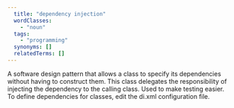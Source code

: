 ```yaml
---
  title: "dependency injection"
  wordClasses:
    - "noun"
  tags:
    - "programming"
  synonyms: []
  relatedTerms: []
---
```

A software design pattern that allows a class to specify its dependencies without having to construct them. This class delegates the responsibility of injecting the dependency to the calling class. Used to make testing easier. To define dependencies for classes, edit the di.xml configuration file.
